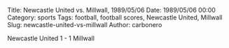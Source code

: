 Title: Newcastle United vs. Millwall, 1989/05/06
Date: 1989/05/06 00:00
Category: sports
Tags: football, football scores, Newcastle United, Millwall
Slug: newcastle-united-vs-millwall
Author: carbonero


Newcastle United 1 - 1 Millwall
